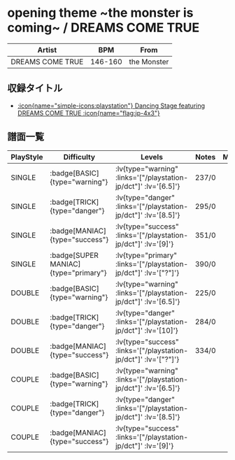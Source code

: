 # opening theme \~the monster is coming\~ / DREAMS COME TRUE

|Artist|BPM|From|
|------|---|----|
|DREAMS COME TRUE|146-160|the Monster|

## 収録タイトル

- [ :icon{name="simple-icons:playstation"} Dancing Stage featuring DREAMS COME TRUE :icon{name="flag:jp-4x3"} ](/playstation-jp/dct)

## 譜面一覧

|PlayStyle|Difficulty|Levels|Notes|Movie|
|---------|----------|------|-----|-----|
|SINGLE| :badge[BASIC]{type="warning"} | :lv{type="warning" :links='["/playstation-jp/dct"]' :lv='[6.5]'} |237/0||
|SINGLE| :badge[TRICK]{type="danger"} | :lv{type="danger" :links='["/playstation-jp/dct"]' :lv='[8.5]'} |295/0||
|SINGLE| :badge[MANIAC]{type="success"} | :lv{type="success" :links='["/playstation-jp/dct"]' :lv='[9]'} |351/0||
|SINGLE| :badge[SUPER MANIAC]{type="primary"} | :lv{type="primary" :links='["/playstation-jp/dct"]' :lv='["?"]'} |390/0||
|DOUBLE| :badge[BASIC]{type="warning"} | :lv{type="warning" :links='["/playstation-jp/dct"]' :lv='[6.5]'} |225/0||
|DOUBLE| :badge[TRICK]{type="danger"} | :lv{type="danger" :links='["/playstation-jp/dct"]' :lv='[10]'} |284/0||
|DOUBLE| :badge[MANIAC]{type="success"} | :lv{type="success" :links='["/playstation-jp/dct"]' :lv='["?"]'} |334/0||
|COUPLE| :badge[BASIC]{type="warning"} | :lv{type="warning" :links='["/playstation-jp/dct"]' :lv='[6.5]'} |||
|COUPLE| :badge[TRICK]{type="danger"} | :lv{type="danger" :links='["/playstation-jp/dct"]' :lv='[8.5]'} |||
|COUPLE| :badge[MANIAC]{type="success"} | :lv{type="success" :links='["/playstation-jp/dct"]' :lv='[9]'} |||
